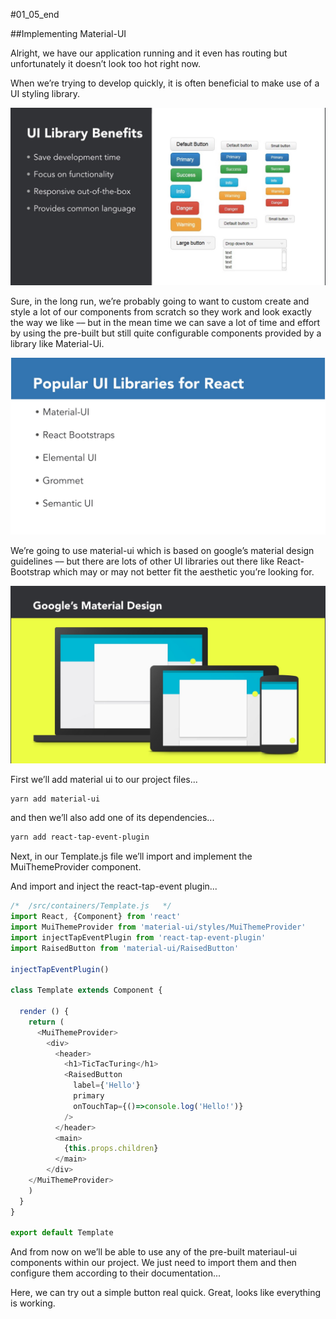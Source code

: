 #01_05_end

##Implementing Material-UI


Alright, we have our application running and it even has routing but unfortunately it doesn’t look too hot right now.

When we’re trying to develop quickly, it is often beneficial to make use of a UI styling library.

![](/slides/01_05.001.jpeg)

Sure, in the long run, we’re probably going to want to custom create and style a lot of our components from scratch so they work and look exactly the way we like –– but in the mean time we can save a lot of time and effort by using the pre-built but still quite configurable components provided by a library like Material-Ui.

![](/slides/01_05.002.jpeg)


We’re going to use material-ui which is based on google’s material design guidelines –– but there are lots of other UI libraries out there like React-Bootstrap which may or may not better fit the aesthetic you’re looking for.

![](/slides/01_05.003.jpeg)

First we’ll add material ui to our project files...

```bash
yarn add material-ui
```

and then we’ll also add one of its dependencies...

```bash
yarn add react-tap-event-plugin
```

Next, in our Template.js file we’ll import and implement the MuiThemeProvider component.

And import and  inject the react-tap-event plugin...

```javascript
/*  /src/containers/Template.js   */
import React, {Component} from 'react'
import MuiThemeProvider from 'material-ui/styles/MuiThemeProvider'
import injectTapEventPlugin from 'react-tap-event-plugin'
import RaisedButton from 'material-ui/RaisedButton'

injectTapEventPlugin()

class Template extends Component {

  render () {
    return (
      <MuiThemeProvider>
        <div>
          <header>
            <h1>TicTacTuring</h1>
            <RaisedButton
              label={'Hello'}
              primary
              onTouchTap={()=>console.log('Hello!')}
            />
          </header>
          <main>
            {this.props.children}
          </main>
        </div>
    </MuiThemeProvider>
    )
  }
}

export default Template
```

And from now on we’ll be able to use any of the pre-built materiaul-ui components within our project. We just need to import them and then configure them according to their documentation...

Here, we can try out a simple button real quick. Great, looks like everything is working.
